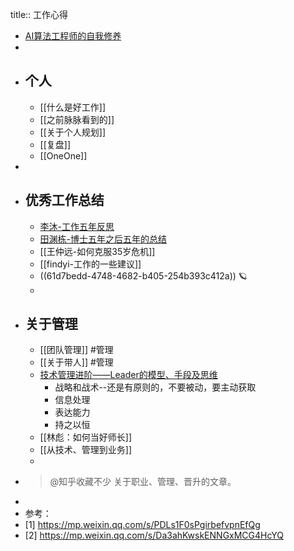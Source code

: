 title:: 工作心得

- [AI算法工程师的自我修养](https://icodingc.github.io/blog/2021/02/17/AI-Algorithm-Engineer/)
-
- ## 个人
	- [[什么是好工作]]
	- [[之前脉脉看到的]]
	- [[关于个人规划]]
	- [[复盘]]
	- [[OneOne]]
-
- ## 优秀工作总结
	- [李沐-工作五年反思](https://zhuanlan.zhihu.com/p/374777591)
	- [田渊栋-博士五年之后五年的总结](https://zhuanlan.zhihu.com/p/45703402)
	- [[王仲远-如何克服35岁危机]]
	- [[findyi-工作的一些建议]]
	- ((61d7bedd-4748-4682-b405-254b393c412a)) 🪐
	-
- ## 关于管理
	- [[团队管理]] #管理
	- [[关于带人]] #管理
	- [技术管理进阶——Leader的模型、手段及思维 ](https://www.cnblogs.com/yexiaochai/p/15659278.html)
		- 战略和战术--还是有原则的，不要被动，要主动获取
		- 信息处理
		- 表达能力
		- 持之以恒
	- [[林彪：如何当好师长]]
	- [[从技术、管理到业务]]
	-
- > @知乎收藏不少
  关于职业、管理、晋升的文章。
-
- 参考：
- [1] https://mp.weixin.qq.com/s/PDLs1F0sPgirbefvpnEfQg
- [2] https://mp.weixin.qq.com/s/Da3ahKwskENNGxMCG4HcYQ
